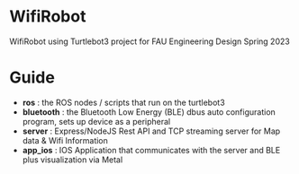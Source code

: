 # WifiRobot
WifiRobot using Turtlebot3 project for FAU Engineering Design Spring 2023

# Guide
- **ros** : the ROS nodes / scripts that run on the turtlebot3
- **bluetooth** : the Bluetooth Low Energy (BLE) dbus auto configuration program, sets up device as a peripheral
- **server** : Express/NodeJS Rest API and TCP streaming server for Map data & Wifi Information
- **app_ios** : IOS Application that communicates with the server and BLE plus visualization via Metal
